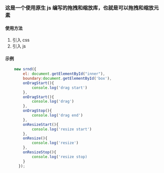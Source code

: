 ### 这是一个使用原生 js 编写的拖拽和缩放库，也就是可以拖拽和缩放元素

#### 使用方法

1. 引入 css
2. 引入 js

#### 示例

```javascript
    new srnd({
        el: document.getElementById("inner"),
        boundary:document.getElementById('box'),
        onDragStart(){
            console.log('drag start')
        },
        onDragStart(){
            console.log('drag')
        },
        onDragStop(){
            console.log('drag end')
        },
        onResizeStart(){
            console.log('resize start')
        },
        onResize(){
            console.log('resize')
        },
        onResizeStop(){
            console.log('resize stop)
        }
      });
```
